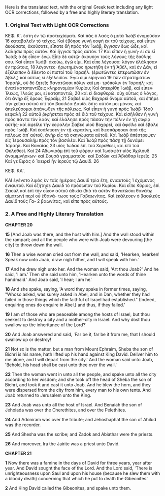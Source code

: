 Here is the translated text, with the original Greek text including any light OCR corrections, followed by a free and highly literary translation.

### 1. Original Text with Light OCR Corrections

ΚΕΦ. Κ΄.
ἔστη ἐν τῷ προτειχίσματι. Καὶ πᾶς ὁ λαὸς ὁ μετὰ Ἰωάβ ἐνομοῦσαν 16
καταβαλεῖν τὸ τεῖχος. Καὶ ἐβόησε γυνὴ σοφὴ ἐκ τοῦ τείχους,
καὶ εἶπεν· ἀκούσατε, ἀκούσατε, εἴπατε δὴ πρὸς τὸν Ἰωάβ,
ἔγγισον ἕως ὧδε, καὶ λαλήσω πρὸς αὐτόν. Καὶ ἤγγισε πρὸς αὐτόν. 17
Καὶ εἶπεν ἡ γυνή· εἰ σὺ εἶ Ἰωάβ; ὁ δὲ εἶπεν· ἐγώ. Εἶπε
δὲ αὐτῷ· ἄκουσον τοὺς λόγους τῆς δούλης σου. Καὶ εἶπεν Ἰωάβ·
ἀκούω, ἐγώ εἰμι. Καὶ εἶπε λέγουσα· λόγον ἐλάλησαν ἐν πρώτοις, 18
λέγοντες· ἠρωτημένος ἠρωτήθη ἐν τῇ Ἀβέλ, καὶ ἐν Δάν,
εἰ ἐξέλειπον ἃ ἔθεντο οἱ πιστοὶ τοῦ Ἰσραήλ. (ἐρωτῶντες ἐπερωτῶσιν ἐν Ἀβέλ,) καὶ οὕτως εἰ ἐξέλειπον. Ἐγώ εἰμι εἰρηνικὰ 19
τῶν στρατημάτων Ἰσραήλ, σὺ δὲ ζητεῖς θανατῶσαι πόλιν καὶ μη-
τρόπολιν ἐν Ἰσραήλ· καὶ ἐνατὶ καταποντίζεις κληρονομίαν Κυρίου;
Καὶ ἀπεκρίθη Ἰωάβ, καὶ εἶπεν· Ἰλεώς, Ἰλεώς μοι, εἰ καταποντιῶ, 20
καὶ εἰ διαφθερῶ. οὐχ οὕτως ὁ λόγος, ὅτι ἀνήρ ἐξ ὄρους Ἐφραΐμ, 21
Σαβεὲ υἱὸς Βοχορεί ὄνομα αὐτοῦ, καὶ ἐπῆρε τὴν χεῖρα αὐτοῦ ἐπὶ
τὸν βασιλέα Δαυίδ. δότε αὐτὸν μοι μόνον, καὶ ἀπελεύσομαι ἀπάνωθεν τῆς πόλεως. Καὶ εἶπεν ἡ γυνὴ πρὸς Ἰωάβ· Ἰδοὺ κεφαλὴ 22
αὐτοῦ ῥιφήσεται πρὸς σὲ διὰ τοῦ τείχους. Καὶ εἰσῆλθεν ἡ γυνὴ πρὸς
πάντα τὸν λαόν, καὶ ἐλάλησε πρὸς πᾶσαν τὴν πόλιν ἐν τῇ σοφίᾳ αὐτῆς· καὶ ἀφεῖλε τὴν κεφαλὴν Σαβεὲ υἱοῦ Βοχορεί, καὶ ἀφεῖλε καὶ ἔβαλε πρὸς Ἰωάβ. Καὶ ἐσάλπισεν ἐν τῇ κερατίνῃ,
καὶ διεσπάρησαν ἀπὸ τῆς πόλεως ἀπ᾽ αὐτοῦ, ἀνὴρ εἷς τὰ σκηνώματα αὐτοῦ. Καὶ Ἰωάβ ἀπέστρεψεν εἰς Ἱερουσαλήμ πρὸς τὸν
βασιλέα. Καὶ Ἰωάβ πρὸς πάσῃ τῇ δυνάμει Ἰσραήλ. Καὶ Βαναίας 23
υἱὸς Ἰωδαὲ ἐπὶ τοῦ Χερεθεεί, καὶ ἐπὶ τοῦ Φελεθεεί. Καὶ 24
Ἀδωνιράμ ἐπὶ τοῦ φόρου· καὶ Ἰωσαφὰτ υἱὸς Ἀχιλουδ ἀναμιμνήσκων· καὶ Σουσά γραμματεύς· καὶ Σαδώκ καὶ Ἀβιάθαρ ἱερεῖς. 25
Καί γε Ειράς ὁ Ἰαειρεί ἦν ἱερεὺς τῷ Δαυίδ. 26

ΚΕΦ. ΚΑ΄.

ΚΑΙ ἐγένετο λιμὸς ἐν ταῖς ἡμέραις Δαυὶδ τρία ἔτη, ἐνιαυτοὺς 1
ἐχόμενος ἐνιαυτοῦ. Καὶ ἐζήτησε Δαυὶδ τὸ πρόσωπον τοῦ
Κυρίου. Καὶ εἶπε Κύριος, ἐπὶ Σαούλ καὶ ἐπὶ τὸν οἶκον αὐτοῦ
ἀδικία (διὰ τὸ αὐτὸν θανατῶσαι θανάτῳ αἱμάτων) περὶ οὗ ἐθανά-
τωσε τοὺς Γαβαωνίτας. Καὶ ἐκάλεσεν ὁ βασιλεὺς Δαυὶδ τοὺς Γα- 2
βαωνίτας, καὶ εἶπε πρὸς αὐτούς.

### 2. A Free and Highly Literary Translation

**CHAPTER 20**

**15** [And Joab was there, and the host with him.] And the wall stood within the rampart; and all the people who were with Joab were devouring [the city] to throw down the wall.

**16** Then a wise woman cried out from the wall, and said, 'Hearken, hearken! Speak now unto Joab, draw nigh hither, and I will speak with him.'

**17** And he drew nigh unto her. And the woman said, 'Art thou Joab?' And he said, 'I am.' Then she said unto him, 'Hearken unto the words of thine handmaid.' And Joab said, 'I hear; I am he.'

**18** And she spake, saying, 'A word they spake in former times, saying, "Whoso asked, was surely asked in Abel, and in Dan, whether they had failed in those things which the faithful of Israel had established." (Indeed, enquiring ones do enquire in Abel,) and thus, if they failed.'

**19** I am of those who are peaceable among the hosts of Israel, but thou seekest to destroy a city and a mother-city in Israel. And why dost thou swallow up the inheritance of the Lord?'

**20** And Joab answered and said, 'Far be it, far be it from me, that I should swallow up or destroy!

**21** Not so is the matter, but a man from Mount Ephraim, Sheba the son of Bichri is his name, hath lifted up his hand against King David. Deliver him to me alone, and I will depart from the city.' And the woman said unto Joab, 'Behold, his head shall be cast unto thee over the wall.'

**22** Then the woman went in unto all the people, and spake unto all the city according to her wisdom; and she took off the head of Sheba the son of Bichri, and took it and cast it unto Joab. And he blew the horn, and they were dispersed from the city from him, every man to his own tents. And Joab returned to Jerusalem unto the King.

**23** And Joab was unto all the host of Israel. And Benaiah the son of Jehoiada was over the Cherethites, and over the Pelethites.

**24** And Adoniram was over the tribute; and Jehoshaphat the son of Ahilud was the recorder.

**25** And Shesha was the scribe; and Zadok and Abiathar were the priests.

**26** And moreover, Ira the Jairite was a priest unto David.

**CHAPTER 21**

**1** Now there was a famine in the days of David for three years, year after year. And David sought the face of the Lord. And the Lord said, 'There is unrighteousness upon Saul and upon his house (because he slew them with a bloody death) concerning that which he put to death the Gibeonites.'

**2** And King David called the Gibeonites, and spake unto them.